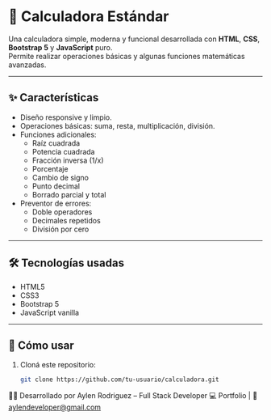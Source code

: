 # 🧮 Calculadora Estándar

Una calculadora simple, moderna y funcional desarrollada con **HTML**, **CSS**, **Bootstrap 5** y **JavaScript** puro.  
Permite realizar operaciones básicas y algunas funciones matemáticas avanzadas.

---

## ✨ Características

- Diseño responsive y limpio.
- Operaciones básicas: suma, resta, multiplicación, división.
- Funciones adicionales:
  - Raíz cuadrada
  - Potencia cuadrada
  - Fracción inversa (1/x)
  - Porcentaje
  - Cambio de signo
  - Punto decimal
  - Borrado parcial y total
- Preventor de errores:
  - Doble operadores
  - Decimales repetidos
  - División por cero

---

## 🛠️ Tecnologías usadas

- HTML5
- CSS3
- Bootstrap 5
- JavaScript vanilla

---

## 🚀 Cómo usar

1. Cloná este repositorio:
   ```bash
   git clone https://github.com/tu-usuario/calculadora.git


👩‍💻 Desarrollado por
Aylen Rodriguez – Full Stack Developer
💻 Portfolio | 📧 aylendeveloper@gmail.com

